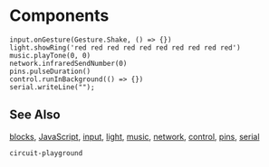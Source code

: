 # Components

```namespaces
input.onGesture(Gesture.Shake, () => {})
light.showRing('red red red red red red red red red red')
music.playTone(0, 0)
network.infraredSendNumber(0)
pins.pulseDuration()
control.runInBackground(() => {})
serial.writeLine("");
```

## See Also

[blocks](/blocks), [JavaScript](/javascript), [input](/reference/input), [light](/reference/light), [music](/reference/music), [network](/reference/network),
[control](/reference/control), [pins](/reference/pins), [serial](/reference/serial)

```package
circuit-playground
```